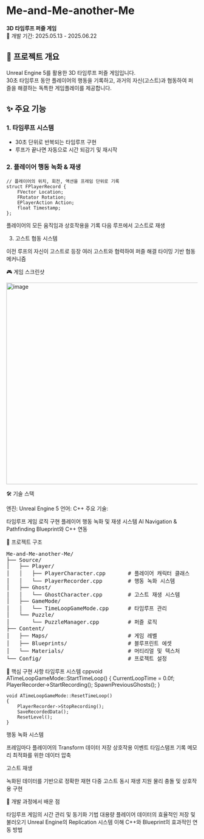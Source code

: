 # Me-and-Me-another-Me

**3D 타임루프 퍼즐 게임**  
📅 개발 기간: 2025.05.13 - 2025.06.22  

## 📖 프로젝트 개요

Unreal Engine 5를 활용한 3D 타임루프 퍼즐 게임입니다.  
30초 타임루프 동안 플레이어의 행동을 기록하고, 과거의 자신(고스트)과 협동하여 퍼즐을 해결하는 독특한 게임플레이를 제공합니다.

## ✨ 주요 기능

### 1. 타임루프 시스템
- 30초 단위로 반복되는 타임루프 구현
- 루프가 끝나면 자동으로 시간 되감기 및 재시작

### 2. 플레이어 행동 녹화 & 재생

    // 플레이어의 위치, 회전, 액션을 프레임 단위로 기록
    struct FPlayerRecord {
        FVector Location;
        FRotator Rotation;
        EPlayerAction Action;
        float Timestamp;
    };

플레이어의 모든 움직임과 상호작용을 기록
다음 루프에서 고스트로 재생

3. 고스트 협동 시스템

이전 루프의 자신이 고스트로 등장
여러 고스트와 협력하여 퍼즐 해결
타이밍 기반 협동 메커니즘

🎮 게임 스크린샷


<img width="758" height="530" alt="image" src="https://github.com/user-attachments/assets/9c2c0adb-e44b-4d1c-a1ab-c6d09576a078" />

🛠️ 기술 스택

엔진: Unreal Engine 5
언어: C++
주요 기술:

타임루프 게임 로직 구현
플레이어 행동 녹화 및 재생 시스템
AI Navigation & Pathfinding
Blueprint와 C++ 연동



📂 프로젝트 구조
<pre>
Me-and-Me-another-Me/
├── Source/
│   ├── Player/
│   │   ├── PlayerCharacter.cpp       # 플레이어 캐릭터 클래스
│   │   └── PlayerRecorder.cpp        # 행동 녹화 시스템
│   ├── Ghost/
│   │   └── GhostCharacter.cpp        # 고스트 재생 시스템
│   ├── GameMode/
│   │   └── TimeLoopGameMode.cpp      # 타임루프 관리
│   └── Puzzle/
│       └── PuzzleManager.cpp         # 퍼즐 로직
├── Content/
│   ├── Maps/                         # 게임 레벨
│   ├── Blueprints/                   # 블루프린트 에셋
│   └── Materials/                    # 머티리얼 및 텍스처
└── Config/                           # 프로젝트 설정
</pre>
🎯 핵심 구현 사항
타임루프 시스템
    cppvoid ATimeLoopGameMode::StartTimeLoop()
    {
        CurrentLoopTime = 0.0f;
        PlayerRecorder->StartRecording();
        SpawnPreviousGhosts();
    }
    
    void ATimeLoopGameMode::ResetTimeLoop()
    {
        PlayerRecorder->StopRecording();
        SaveRecordedData();
        ResetLevel();
    }
행동 녹화 시스템

프레임마다 플레이어의 Transform 데이터 저장
상호작용 이벤트 타임스탬프 기록
메모리 최적화를 위한 데이터 압축

고스트 재생

녹화된 데이터를 기반으로 정확한 재현
다중 고스트 동시 재생 지원
물리 충돌 및 상호작용 구현



📝 개발 과정에서 배운 점

타임루프 게임의 시간 관리 및 동기화 기법
대용량 플레이어 데이터의 효율적인 저장 및 불러오기
Unreal Engine의 Replication 시스템 이해
C++와 Blueprint의 효과적인 연동 방법
